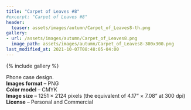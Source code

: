 ```yaml
---
title: "Carpet of Leaves #8"
#excerpt: "Carpet of Leaves #8"
header:
  teaser: assets/images/autumn/Carpet_of_Leaves8-th.png 
gallery:
- url: /assets/images/autumn/Carpet_of_Leaves8.png
  image_path: assets/images/autumn/Carpet_of_Leaves8-300x300.png
last_modified_at: 2021-10-07T08:48:05-04:00
---
```


{% include gallery %}

Phone case design.<br/>
**Images format** – PNG<br/>
**Color model** – CMYK<br/>
**Image size** – 1251 × 2124 pixels (the equivalent of 4.17” × 7.08” at 300 dpi)<br/>
**License** – Personal and Commercial<br/><br/>
